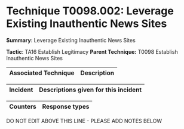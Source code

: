 # Technique T0098.002: Leverage Existing Inauthentic News Sites

**Summary**: Leverage Existing Inauthentic News Sites

**Tactic**: TA16 Establish Legitimacy **Parent Technique:** T0098 Establish Inauthentic News Sites


| Associated Technique | Description |
| --------- | ------------------------- |



| Incident | Descriptions given for this incident |
| -------- | -------------------- |



| Counters | Response types |
| -------- | -------------- |


DO NOT EDIT ABOVE THIS LINE - PLEASE ADD NOTES BELOW
